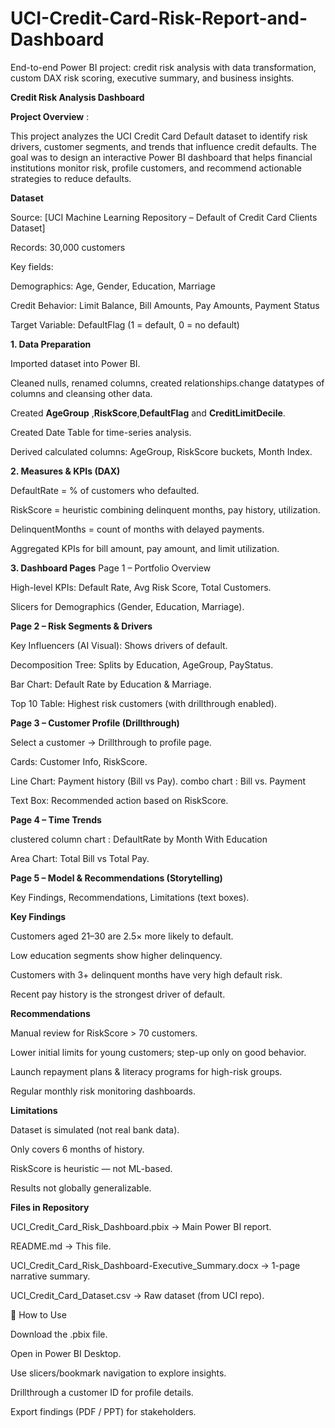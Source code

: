 # UCI-Credit-Card-Risk-Report-and-Dashboard
End-to-end Power BI project: credit risk analysis with data transformation, custom DAX risk scoring, executive summary, and business insights.

 **Credit Risk Analysis Dashboard**

**Project Overview** :

This project analyzes the UCI Credit Card Default dataset to identify risk drivers, customer segments, and trends that influence credit defaults. The goal was to design an interactive Power BI dashboard that helps financial institutions monitor risk, profile customers, and recommend actionable strategies to reduce defaults.

 **Dataset**

Source: [UCI Machine Learning Repository – Default of Credit Card Clients Dataset]

Records: 30,000 customers

Key fields:

Demographics: Age, Gender, Education, Marriage

Credit Behavior: Limit Balance, Bill Amounts, Pay Amounts, Payment Status

Target Variable: DefaultFlag (1 = default, 0 = no default)



**1. Data Preparation**

Imported dataset into Power BI.

Cleaned nulls, renamed columns, created relationships.change datatypes of columns and cleansing other data. 

Created **AgeGroup** ,**RiskScore**,**DefaultFlag** and **CreditLimitDecile**.

Created Date Table for time-series analysis.

Derived calculated columns: AgeGroup, RiskScore buckets, Month Index.

**2. Measures & KPIs (DAX)**

DefaultRate = % of customers who defaulted.

RiskScore = heuristic combining delinquent months, pay history, utilization.

DelinquentMonths = count of months with delayed payments.

Aggregated KPIs for bill amount, pay amount, and limit utilization.

**3. Dashboard Pages**
Page 1 – Portfolio Overview

High-level KPIs: Default Rate, Avg Risk Score, Total Customers.

Slicers for Demographics (Gender, Education, Marriage).

**Page 2 – Risk Segments & Drivers**

Key Influencers (AI Visual): Shows drivers of default.

Decomposition Tree: Splits by Education, AgeGroup, PayStatus.

Bar Chart: Default Rate by Education & Marriage.

Top 10 Table: Highest risk customers (with drillthrough enabled).

**Page 3 – Customer Profile (Drillthrough)**

Select a customer → Drillthrough to profile page.

Cards: Customer Info, RiskScore.

Line Chart: Payment history (Bill vs Pay).
combo chart : Bill vs. Payment

Text Box: Recommended action based on RiskScore.

**Page 4 – Time Trends**

clustered column chart : DefaultRate by Month With Education

Area Chart: Total Bill vs Total Pay.


**Page 5 – Model & Recommendations (Storytelling)**

Key Findings, Recommendations, Limitations (text boxes).



**Key Findings**

Customers aged 21–30 are 2.5× more likely to default.

Low education segments show higher delinquency.

Customers with 3+ delinquent months have very high default risk.

Recent pay history is the strongest driver of default.

**Recommendations**

Manual review for RiskScore > 70 customers.

Lower initial limits for young customers; step-up only on good behavior.

Launch repayment plans & literacy programs for high-risk groups.

Regular monthly risk monitoring dashboards.

**Limitations**

Dataset is simulated (not real bank data).

Only covers 6 months of history.

RiskScore is heuristic — not ML-based.

Results not globally generalizable.


**Files in Repository**

UCI_Credit_Card_Risk_Dashboard.pbix → Main Power BI report.

README.md → This file.

UCI_Credit_Card_Risk_Dashboard-Executive_Summary.docx → 1-page narrative summary.


UCI_Credit_Card_Dataset.csv → Raw dataset (from UCI repo).

🚀 How to Use

Download the .pbix file.

Open in Power BI Desktop.

Use slicers/bookmark navigation to explore insights.

Drillthrough a customer ID for profile details.

Export findings (PDF / PPT) for stakeholders.
